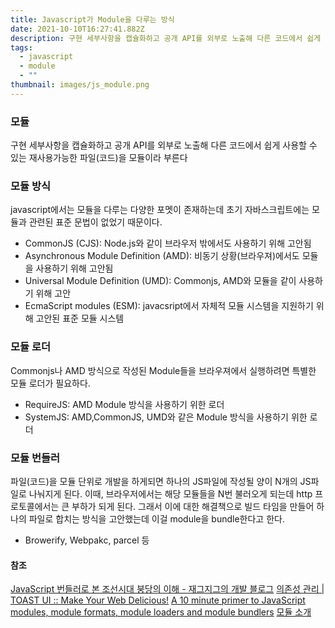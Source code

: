 ```yaml
---
title: Javascript가 Module을 다루는 방식
date: 2021-10-10T16:27:41.882Z
description: 구현 세부사항을 캡슐화하고 공개 API를 외부로 노출해 다른 코드에서 쉽게 사용할 수 있는 재사용가능한 파일(코드)을 모듈이라 부른다
tags:
  - javascript
  - module
  - ""
thumbnail: images/js_module.png
---
```

### 모듈
구현 세부사항을 캡슐화하고 공개 API를 외부로 노출해 다른 코드에서 쉽게 사용할 수 있는 재사용가능한 파일(코드)을 모듈이라 부른다


### 모듈 방식
javascript에서는 모듈을 다루는 다양한 포멧이 존재하는데 초기 자바스크립트에는 모듈과 관련된 표준 문법이 없었기 때문이다.

- CommonJS (CJS): Node.js와 같이 브라우저 밖에서도 사용하기 위해 고안됨
- Asynchronous Module Definition (AMD): 비동기 상황(브라우져)에서도 모듈을 사용하기 위해 고안됨
- Universal Module Definition (UMD): Commonjs, AMD와 모듈을 같이 사용하기 위해 고안
- EcmaScript modules (ESM): javacsript에서 자체적 모듈 시스템을 지원하기 위해 고안된 표준 모듈 시스템

### 모듈 로더
Commonjs나 AMD 방식으로 작성된 Module들을 브라우져에서 실행하려면 특별한 모듈 로더가 필요하다.
- RequireJS: AMD Module 방식을 사용하기 위한 로더
- SystemJS: AMD,CommonJS, UMD와 같은 Module 방식을 사용하기 위한 로더


### 모듈 번들러
파일(코드)을 모듈 단위로 개발을 하게되면 하나의 JS파일에 작성될 양이 N개의 JS파일로 나눠지게 된다. 
이때, 브라우저에서는 해당 모듈들을 N번 불러오게 되는데 http 프로토콜에서는 큰 부하가 되게 된다.
그래서 이에 대한 해결책으로 빌드 타임을 만들어 하나의 파일로 합치는 방식을 고안했는데
이걸 module을 bundle한다고 한다.

- Browerify, Webpakc, parcel 등

#### 참조
[JavaScript 번들러로 본 조선시대 붕당의 이해 - 재그지그의 개발 블로그](https://ui.toast.com/fe-guide/ko_DEPENDENCY-MANAGE#commonjs)
[의존성 관리 | TOAST UI :: Make Your Web Delicious!](https://www.jvandemo.com/a-10-minute-primer-to-javascript-modules-module-formats-module-loaders-and-module-bundlers/)
[A 10 minute primer to JavaScript modules, module formats, module loaders and module bundlers](https://wormwlrm.github.io/2020/08/12/History-of-JavaScript-Modules-and-Bundlers.html)
[모듈 소개](https://ko.javascript.info/modules-intro#ref-424)